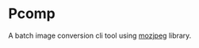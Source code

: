 # Pcomp

A batch image conversion cli tool using [mozjpeg](https://github.com/mozilla/mozjpeg) library.